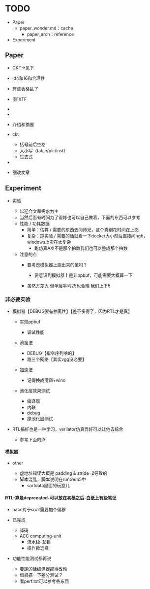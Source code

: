 # TODO

* Paper
  * paper_wonder.md：cache
    * paper_arch：reference
* Experiment

## Paper

* CKT->见下
* ld4和16和合理性
* 有些表格乱了
* 图1XTF
* 
* 
* 介绍和摘要
* ckt

  * 括号前后空格
  * 大小写（table/pic/inst）
  * 过去式
* 
* 细改文章

## Experiment

* 实验

  * 以迎合文章需求为主
  * 当然后面有时间为了锻炼也可以自己做着，下面的东西可以参考
  * 性能 / 功耗数据
    * 简单：估算 / 需要的东西去问师兄，这个真别花时间在上面
    * 复杂：跑实验 / 需要的话就看一下docker大小然后直接问hgh，windows上实在太复杂
      * 跑仿真AXI不是那个拍数我们也可以整成那个拍数
  * 注意的点
    * 要考虑模拟器上跑出来的值吗？

      * 要意识到模拟器上是非ppbuf，可能需要大概算一下
    * 虽然方差大 但单层平均25也合理 我们上下5

### 非必要实验

* 模拟器【DEBUG要有抽离性】【差不多得了，因为RTL才是真】

  * 实现ppbuf

    * 调试性能
  * 滑窗法

    * DEBUG【指令序列啥的】
    * 跑三个网络【其实vgg没必要】
  * 加速法

    * 记得换成滑窗+wino
  * 池化层效果测试

    * 编译器
    * 内联
    * debug
    * 跑池化层测试
* RTL搞好也是一种学习，verilator仿真弄好可以让他去综合

  * 参考下面的点

#### 模拟器

* other

  * 虚地址错误大概是 padding & stride=2导致的
  * 脚本混乱，脚本说明在runGem5中
    * sortdata里面的玩意儿

#### RTL-算是deprecated-可以放在初稿之后-白纸上有些笔记

* oacc对于src2需要加个偏移
* 已完成

  * 译码
  * ACC computing-unit
    * 流水级-互锁
    * 操作数选择
* 功能性能测试都再说

  * 要跑的话编译器那得改动
  * 借机搭一下差分测试？
  * 看perf.txt可以参考些东西
